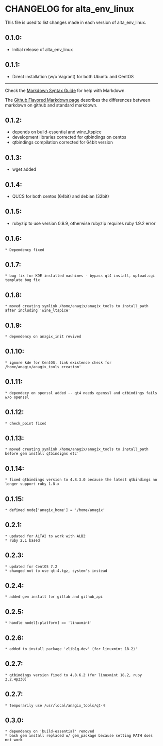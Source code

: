 # CHANGELOG for alta_env_linux

This file is used to list changes made in each version of alta_env_linux.

## 0.1.0:

* Initial release of alta_env_linux

## 0.1.1:

* Direct installation (w/o Vagrant) for both Ubuntu and CentOS
- - - 
Check the [Markdown Syntax Guide](http://daringfireball.net/projects/markdown/syntax) for help with Markdown.

The [Github Flavored Markdown page](http://github.github.com/github-flavored-markdown/) describes the differences between markdown on github and standard markdown.

## 0.1.2:
* depends on build-essential and wine_ltspice
* development libraries corrected for qtbindings on centos
* qtbindings compilation corrected for 64bit version	

## 0.1.3:
* wget added	

## 0.1.4:
* QUCS for both centos (64bit) and debian (32bit)	

## 0.1.5:	
* rubyzip to use version 0.9.9, otherwise rubyzip requires ruby 1.9.2 error 	

## 0.1.6:	
	* Dependency fixed
## 0.1.7:
	* bug fix for KDE installed machines - bypass qt4 install, upload.cgi template bug fix
## 0.1.8:	
	* moved creating symlink /home/anagix/anagix_tools to install_path after including 'wine_ltspice'
## 0.1.9:
	* dependency on anagix_init revived
## 0.1.10:
	* ignore kde for CentOS, link existence check for /home/anagix/anagix_tools creation'
## 0.1.11:
	* dependecy on openssl added -- qt4 needs openssl and qtbindings fails w/o openssl
## 0.1.12:
	* check_point fixed
## 0.1.13:
	* moved creating symlink /home/anagix/anagix_tools to install_path before gem install qtbindigns etc'
## 0.1.14:
	* fixed qtbindings version to 4.8.3.0 because the latest qtbindings no longer support ruby 1.8.x
## 0.1.15:
	* defined node['anagix_home'] = '/home/anagix'
## 0.2.1:
	* updated for ALTA2 to work with ALB2
	* ruby 2.1 based
## 0.2.3:
	* updated for CentOS 7.2
	* changed not to use qt-4.tgz, system's instead
## 0.2.4:
	* added gem install for gitlab and github_api
## 0.2.5:
	* handle nodel[:platform] == 'linuxmint'
## 0.2.6:
	* added to install package 'zlib1g-dev' (for linuxmint 18.2)'
## 0.2.7:
	* qtbindings version fixed to 4.8.6.2 (for linuxmint 18.2, ruby 2.2.4p230)
## 0.2.7: 
	* temporarily use /usr/local/anagix_tools/qt-4
## 0.3.0:
 	* dependency on 'build-essential' removed
	* bash gem install replaced w/ gem_package because setting PATH does not work
